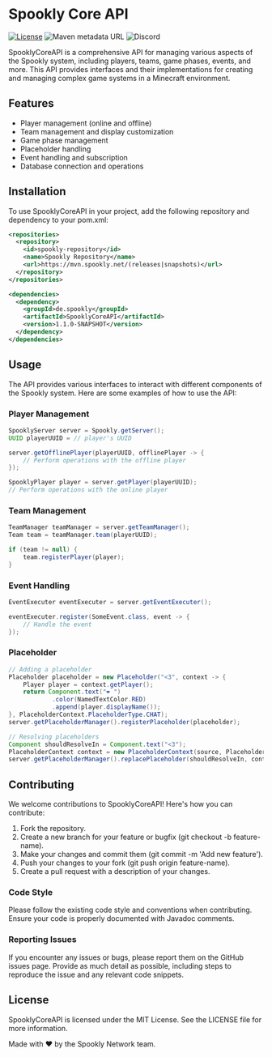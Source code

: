 # Spookly Core API
[![License](https://img.shields.io/badge/license-MIT-green)](LICENSE)
![Maven metadata URL](https://img.shields.io/maven-metadata/v?metadataUrl=https%3A%2F%2Fmvn.spookly.net%2Fsnapshots%2Fde%2Fnehlen%2FSpookly-Core-API%2Fmaven-metadata.xml&versionSuffix=SNAPSHOT&label=development%20version)
![Discord](https://img.shields.io/discord/900708000900194314)


SpooklyCoreAPI is a comprehensive API for managing various aspects of the Spookly system, including players, teams, game phases, events, and more. This API provides interfaces and their implementations for creating and managing complex game systems in a Minecraft environment.

## Features
- Player management (online and offline)
- Team management and display customization
- Game phase management
- Placeholder handling
- Event handling and subscription
- Database connection and operations

## Installation
To use SpooklyCoreAPI in your project, add the following repository and dependency to your pom.xml:
```xml
<repositories>
  <repository>
    <id>spookly-repository</id>
    <name>Spookly Repository</name>
    <url>https://mvn.spookly.net/(releases|snapshots)</url>
  </repository>
</repositories>

<dependencies>
  <dependency>
    <groupId>de.spookly</groupId>
    <artifactId>SpooklyCoreAPI</artifactId>
    <version>1.1.0-SNAPSHOT</version>
  </dependency>
</dependencies>

```

## Usage
The API provides various interfaces to interact with different components of the Spookly system. Here are some examples of how to use the API:
### Player Management
```java
SpooklyServer server = Spookly.getServer();
UUID playerUUID = // player's UUID

server.getOfflinePlayer(playerUUID, offlinePlayer -> {
    // Perform operations with the offline player
});

SpooklyPlayer player = server.getPlayer(playerUUID);
// Perform operations with the online player
```
### Team Management
```java
TeamManager teamManager = server.getTeamManager();
Team team = teamManager.team(playerUUID);

if (team != null) {
    team.registerPlayer(player);
}
```
### Event Handling
```java
EventExecuter eventExecuter = server.getEventExecuter();

eventExecuter.register(SomeEvent.class, event -> {
    // Handle the event
});
```
### Placeholder
```java
// Adding a placeholder 
Placeholder placeholder = new Placeholder("<3", context -> {
    Player player = context.getPlayer();
    return Component.text("❤ ")
            .color(NamedTextColor.RED)
            .append(player.displayName());
}, PlaceholderContext.PlaceholderType.CHAT);
server.getPlaceholderManager().registerPlaceholder(placeholder);

// Resolving placeholders
Component shouldResolveIn = Component.text("<3");
PlaceholderContext context = new PlaceholderContext(source, PlaceholderContext.PlaceholderType.CHAT);
server.getPlaceholderManager().replacePlaceholder(shouldResolveIn, context);
```

## Contributing
We welcome contributions to SpooklyCoreAPI! Here's how you can contribute:

1. Fork the repository.
2. Create a new branch for your feature or bugfix (git checkout -b feature-name).
3. Make your changes and commit them (git commit -m 'Add new feature').
4. Push your changes to your fork (git push origin feature-name).
5. Create a pull request with a description of your changes.

### Code Style
Please follow the existing code style and conventions when contributing. Ensure your code is properly documented with Javadoc comments.

### Reporting Issues
If you encounter any issues or bugs, please report them on the GitHub issues page. Provide as much detail as possible, including steps to reproduce the issue and any relevant code snippets.

## License
SpooklyCoreAPI is licensed under the MIT License. See the LICENSE file for more information.

Made with ❤️ by the Spookly Network team.
